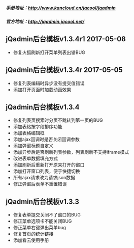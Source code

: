 ##### 手册地址：http://www.kancloud.cn/jqcool/jqadmin

##### 官方地址：http://jqadmin.jqcool.net/

## jQadmin后台模板v1.3.4r1 2017-05-08

- 修复火狐刷新打开菜单列表出错BUG

## jQadmin后台模板v1.3.4r 2017-05-05

- 修复列表编辑时异步没有提交值错误
- 添加打开页面时加载动画效果

## jQadmin后台模板v1.3.4
- 修复列表页搜索时分页不跳转到第一页的BUG
- 添加表格按字段排序功能
- 添加表格编辑框
- 添加ajax回调时是否关闭回调参数
- 添加弹窗标题自定义
- 添加异步后是否刷新列表参数，列表刷新不支持iframe模式
- 改进表单数据填充方式
- 添加刷新后重新打开原来打开的窗口
- 添加打开窗口列表，便于快捷切换
- 所有ajax请求改为请求json数据
- 修正弹窗后表单不重置错误


## jQadmin后台模板v1.3.3

- 修复表单提交关闭不了窗口的BUG
- 修正菜单选项卡不能关闭BUG
- 修正菜单右键弹出菜单bug
- 修复首页的统计链接
- 添加看云使用手册


